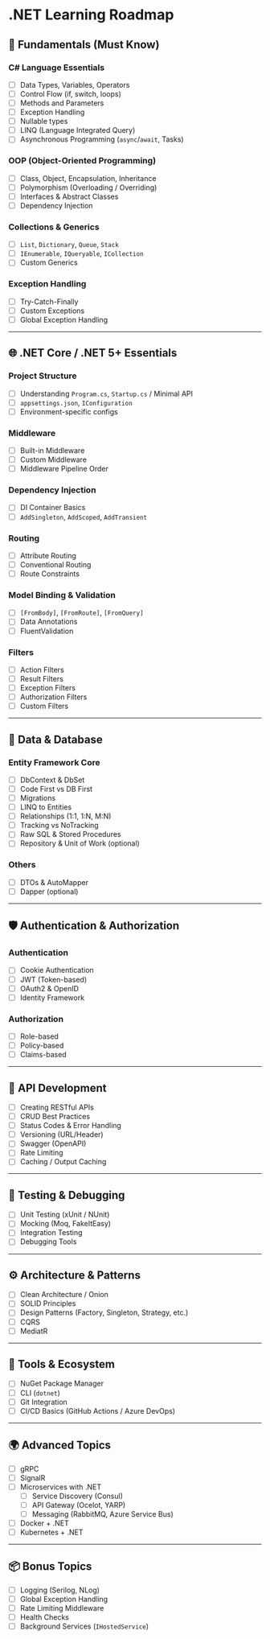# .NET Learning Roadmap

## 🔰 Fundamentals (Must Know)

### C# Language Essentials
- [ ] Data Types, Variables, Operators
- [ ] Control Flow (if, switch, loops)
- [ ] Methods and Parameters
- [ ] Exception Handling
- [ ] Nullable types
- [ ] LINQ (Language Integrated Query)
- [ ] Asynchronous Programming (`async`/`await`, Tasks)

### OOP (Object-Oriented Programming)
- [ ] Class, Object, Encapsulation, Inheritance
- [ ] Polymorphism (Overloading / Overriding)
- [ ] Interfaces & Abstract Classes
- [ ] Dependency Injection

### Collections & Generics
- [ ] `List`, `Dictionary`, `Queue`, `Stack`
- [ ] `IEnumerable`, `IQueryable`, `ICollection`
- [ ] Custom Generics

### Exception Handling
- [ ] Try-Catch-Finally
- [ ] Custom Exceptions
- [ ] Global Exception Handling

---

## 🌐 .NET Core / .NET 5+ Essentials

### Project Structure
- [ ] Understanding `Program.cs`, `Startup.cs` / Minimal API
- [ ] `appsettings.json`, `IConfiguration`
- [ ] Environment-specific configs

### Middleware
- [ ] Built-in Middleware
- [ ] Custom Middleware
- [ ] Middleware Pipeline Order

### Dependency Injection
- [ ] DI Container Basics
- [ ] `AddSingleton`, `AddScoped`, `AddTransient`

### Routing
- [ ] Attribute Routing
- [ ] Conventional Routing
- [ ] Route Constraints

### Model Binding & Validation
- [ ] `[FromBody]`, `[FromRoute]`, `[FromQuery]`
- [ ] Data Annotations
- [ ] FluentValidation

### Filters
- [ ] Action Filters
- [ ] Result Filters
- [ ] Exception Filters
- [ ] Authorization Filters
- [ ] Custom Filters

---

## 💽 Data & Database

### Entity Framework Core
- [ ] DbContext & DbSet
- [ ] Code First vs DB First
- [ ] Migrations
- [ ] LINQ to Entities
- [ ] Relationships (1:1, 1:N, M:N)
- [ ] Tracking vs NoTracking
- [ ] Raw SQL & Stored Procedures
- [ ] Repository & Unit of Work (optional)

### Others
- [ ] DTOs & AutoMapper
- [ ] Dapper (optional)

---

## 🛡️ Authentication & Authorization

### Authentication
- [ ] Cookie Authentication
- [ ] JWT (Token-based)
- [ ] OAuth2 & OpenID
- [ ] Identity Framework

### Authorization
- [ ] Role-based
- [ ] Policy-based
- [ ] Claims-based

---

## 🧱 API Development

- [ ] Creating RESTful APIs
- [ ] CRUD Best Practices
- [ ] Status Codes & Error Handling
- [ ] Versioning (URL/Header)
- [ ] Swagger (OpenAPI)
- [ ] Rate Limiting
- [ ] Caching / Output Caching

---

## 🧪 Testing & Debugging

- [ ] Unit Testing (xUnit / NUnit)
- [ ] Mocking (Moq, FakeItEasy)
- [ ] Integration Testing
- [ ] Debugging Tools

---

## ⚙️ Architecture & Patterns

- [ ] Clean Architecture / Onion
- [ ] SOLID Principles
- [ ] Design Patterns (Factory, Singleton, Strategy, etc.)
- [ ] CQRS
- [ ] MediatR

---

## 🧰 Tools & Ecosystem

- [ ] NuGet Package Manager
- [ ] CLI (`dotnet`)
- [ ] Git Integration
- [ ] CI/CD Basics (GitHub Actions / Azure DevOps)

---

## 🌍 Advanced Topics

- [ ] gRPC
- [ ] SignalR
- [ ] Microservices with .NET
  - [ ] Service Discovery (Consul)
  - [ ] API Gateway (Ocelot, YARP)
  - [ ] Messaging (RabbitMQ, Azure Service Bus)
- [ ] Docker + .NET
- [ ] Kubernetes + .NET

---

## 📦 Bonus Topics

- [ ] Logging (Serilog, NLog)
- [ ] Global Exception Handling
- [ ] Rate Limiting Middleware
- [ ] Health Checks
- [ ] Background Services (`IHostedService`)
